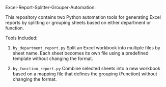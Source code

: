 Excel-Report-Splitter-Grouper-Automation:

This repository contains two Python automation tools for generating Excel reports by splitting or grouping sheets based on either department or function.

Tools Included:

1. `by_department_report.py`
Split an Excel workbook into multiple files by sheet name. Each sheet becomes its own file using a predefined template without changing the format.

2. `by_function_report.py`
Combine selected sheets into a new workbook based on a mapping file that defines the grouping (Function) without changing the format.
